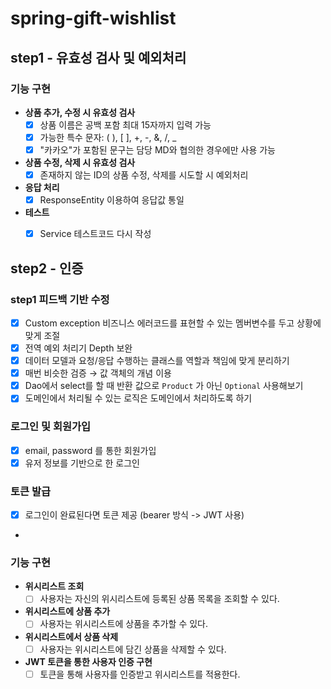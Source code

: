 # spring-gift-wishlist

## step1 - 유효성 검사 및 예외처리

### 기능 구현
- **상품 추가, 수정 시 유효성 검사**
    -[x] 상품 이름은 공백 포함 최대 15자까지 입력 가능
    -[x] 가능한 특수 문자: ( ), [ ], +, -, &, /, _
    -[x] "카카오"가 포함된 문구는 담당 MD와 협의한 경우에만 사용 가능

- **상품 수정, 삭제 시 유효성 검사**
    -[x] 존재하지 않는 ID의 상품 수정, 삭제를 시도할 시 예외처리

- **응답 처리**
    -[x] ResponseEntity 이용하여 응답값 통일

- **테스트**
    -[x] Service 테스트코드 다시 작성


## step2 - 인증 

### step1 피드백 기반 수정

- [x]  Custom exception 비즈니스 에러코드를 표현할 수 있는 멤버변수를 두고 상황에 맞게 조절
- [x]  전역 예외 처리기 Depth 보완
- [x]  데이터 모델과 요청/응답 수행하는 클래스를 역할과 책임에 맞게 분리하기
- [x]  매번 비슷한 검증 → 값 객체의 개념 이용
- [x]  Dao에서 select를 할 때 반환 값으로 `Product` 가 아닌 `Optional` 사용해보기
- [x]  도메인에서 처리될 수 있는 로직은 도메인에서 처리하도록 하기

### 로그인 및 회원가입 
- [x] email, password 를 통한 회원가입
- [x] 유저 정보를 기반으로 한 로그인

### 토큰 발급
- [x] 로그인이 완료된다면 토큰 제공 (bearer 방식 -> JWT 사용)
- 
### 기능 구현
- **위시리스트 조회**
  - [ ] 사용자는 자신의 위시리스트에 등록된 상품 목록을 조회할 수 있다.
- **위시리스트에 상품 추가**
  - [ ] 사용자는 위시리스트에 상품을 추가할 수 있다.
- **위시리스트에서 상품 삭제**
  - [ ] 사용자는 위시리스트에 담긴 상품을 삭제할 수 있다.
- **JWT 토큰을 통한 사용자 인증 구현**
  - [ ] 토큰을 통해 사용자를 인증받고 위시리스트를 적용한다.